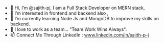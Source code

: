- 👋 Hi, I’m @sajith-pj, I am a Full Stack Developer on MERN stack,
- 👀 I’m interested in frontend  and backend also ,
- 🌱 I’m currently learning Node Js and MongoDB to improve my skills on backend.
- 💞️ I love to work as a team... "Team Work Wins Always".
- 📫 Connect Me Through LinkedIn : www.linkedin.com/in/sajith-p-j

<!---
sajith-pj/sajith-pj is a ✨ special ✨ repository because its `README.md` (this file) appears on your GitHub profile.
You can click the Preview link to take a look at your changes.
--->
